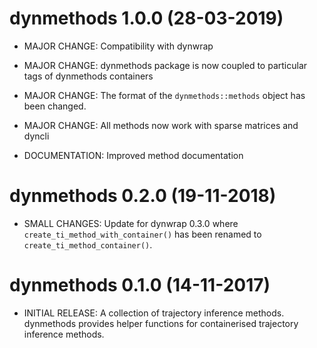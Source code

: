 # dynmethods 1.0.0 (28-03-2019)

* MAJOR CHANGE: Compatibility with dynwrap 

* MAJOR CHANGE: dynmethods package is now coupled to particular tags of dynmethods containers

* MAJOR CHANGE: The format of the `dynmethods::methods` object has been changed.

* MAJOR CHANGE: All methods now work with sparse matrices and dyncli

* DOCUMENTATION: Improved method documentation

# dynmethods 0.2.0 (19-11-2018)

* SMALL CHANGES: Update for dynwrap 0.3.0 where `create_ti_method_with_container()`
  has been renamed to `create_ti_method_container()`.
  
# dynmethods 0.1.0 (14-11-2017)

* INITIAL RELEASE: A collection of trajectory inference methods.
  dynmethods provides helper functions for containerised trajectory inference methods.
